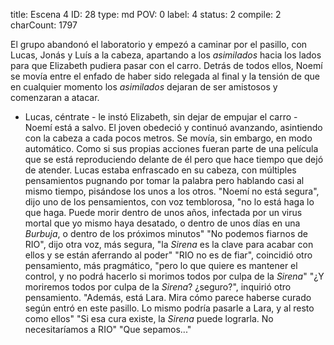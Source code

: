 title:          Escena 4
ID:             28
type:           md
POV:            0
label:          4
status:         2
compile:        2
charCount:      1797


El grupo abandonó el laboratorio y empezó a caminar por el pasillo, con Lucas, Jonás y Luís a la cabeza, apartando a los *asimilados* hacia los lados para que Elizabeth pudiera pasar con el carro. Detrás de todos ellos, Noemí se movía entre el enfado de haber sido relegada al final y la tensión de que en cualquier momento los *asimilados* dejaran de ser amistosos y comenzaran a atacar.
- Lucas, céntrate - le instó Elizabeth, sin dejar de empujar el carro - Noemí está a salvo.
El joven obedeció y continuó avanzando, asintiendo con la cabeza a cada pocos metros.
Se movía, sin embargo, en modo automático. Como si sus propias acciones fueran parte de una película que se está reproduciendo delante de él pero que hace tiempo que dejó de atender.
Lucas estaba enfrascado en su cabeza, con múltiples pensamientos pugnando por tomar la palabra pero hablando casi al mismo tiempo, pisándose los unos a los otros.
"Noemí no está segura", dijo uno de los pensamientos, con voz temblorosa, "no lo está haga lo que haga. Puede morir dentro de unos años, infectada por un virus mortal que yo mismo haya desatado, o dentro de unos días en una *Burbuja*, o dentro de los próximos minutos"
"No podemos fiarnos de RIO", dijo otra voz, más segura, "la *Sirena* es la clave para acabar con ellos y se están aferrando al poder"
"RIO no es de fiar", coincidió otro pensamiento, más pragmático, "pero lo que quiere es mantener el control, y no podrá hacerlo si morimos todos por culpa de la *Sirena*"
"¿Y moriremos todos por culpa de la *Sirena*? ¿seguro?", inquirió otro pensamiento.
"Además, está Lara. Mira cómo parece haberse curado según entró en este pasillo. Lo mismo podría pasarle a Lara, y al resto como ellos"
"Si esa cura existe, la *Sirena* puede lograrla. No necesitaríamos a RIO"
"Que sepamos..."